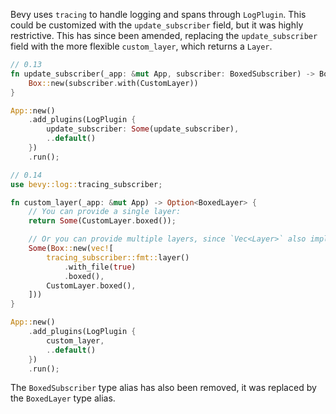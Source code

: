 Bevy uses `tracing` to handle logging and spans through `LogPlugin`. This could be customized with the `update_subscriber` field, but it was highly restrictive. This has since been amended, replacing the `update_subscriber` field with the more flexible `custom_layer`, which returns a `Layer`.

```rust
// 0.13
fn update_subscriber(_app: &mut App, subscriber: BoxedSubscriber) -> BoxedSubscriber {
    Box::new(subscriber.with(CustomLayer))
}

App::new()
    .add_plugins(LogPlugin {
        update_subscriber: Some(update_subscriber),
        ..default()
    })
    .run();

// 0.14
use bevy::log::tracing_subscriber;

fn custom_layer(_app: &mut App) -> Option<BoxedLayer> {
    // You can provide a single layer:
    return Some(CustomLayer.boxed());

    // Or you can provide multiple layers, since `Vec<Layer>` also implements `Layer`:
    Some(Box::new(vec![
        tracing_subscriber::fmt::layer()
            .with_file(true)
            .boxed(),
        CustomLayer.boxed(),
    ]))
}

App::new()
    .add_plugins(LogPlugin {
        custom_layer,
        ..default()
    })
    .run();
```

The `BoxedSubscriber` type alias has also been removed, it was replaced by the `BoxedLayer` type alias.

